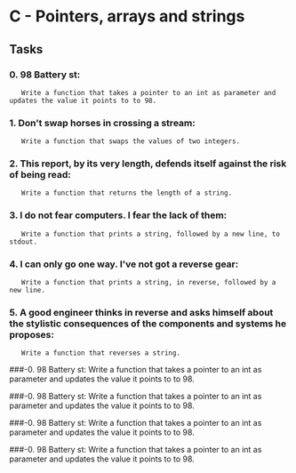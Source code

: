 # C - Pointers, arrays and strings

## Tasks

### 0. 98 Battery st:
       Write a function that takes a pointer to an int as parameter and updates the value it points to to 98.

### 1. Don't swap horses in crossing a stream:
       Write a function that swaps the values of two integers.

### 2. This report, by its very length, defends itself against the risk of being read:
       Write a function that returns the length of a string.

### 3. I do not fear computers. I fear the lack of them:
       Write a function that prints a string, followed by a new line, to stdout.

### 4. I can only go one way. I've not got a reverse gear:
       Write a function that prints a string, in reverse, followed by a new line.

### 5. A good engineer thinks in reverse and asks himself about the stylistic consequences of the components and systems he proposes:
       Write a function that reverses a string.

###-0. 98 Battery st:
       Write a function that takes a pointer to an int as parameter and updates the value it points to to 98.

###-0. 98 Battery st:
       Write a function that takes a pointer to an int as parameter and updates the value it points to to 98.

###-0. 98 Battery st:
       Write a function that takes a pointer to an int as parameter and updates the value it points to to 98.

###-0. 98 Battery st:
       Write a function that takes a pointer to an int as parameter and updates the value it points to to 98.

